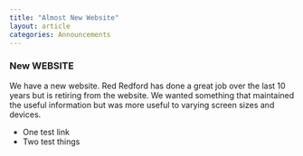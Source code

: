 ```yaml
---
title: "Almost New Website"
layout: article
categories: Announcements
---  
```

  
  ### New WEBSITE
  
  We have a new website. Red Redford has done a great job over the last 10 years but is retiring from the website. We wanted something that maintained the useful information but was more useful to varying screen sizes and devices.
  
  * One test link
  * Two test things
  
  
  
  
